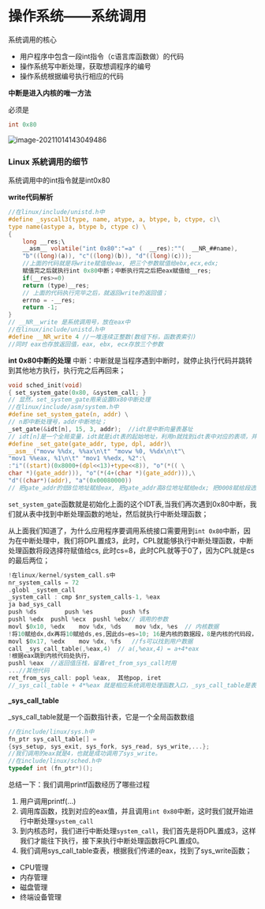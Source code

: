 # 操作系统——系统调用

系统调用的核心

- 用户程序中包含一段int指令（c语言库函数做）的代码
- 操作系统写中断处理，获取想调程序的编号
- 操作系统根据编号执行相应的代码

**中断是进入内核的唯一方法**



必须是

```c
int 0x80
```

![image-20211014143049486](C:\Users\10505\AppData\Roaming\Typora\typora-user-images\image-20211014143049486.png)



### Linux 系統调用的细节

系统调用中的int指令就是int0x80

**write代码解析**

```c
//在linux/include/unistd.h中
#define _syscall3(type, name, atype, a, btype, b, ctype, c)\
type name(astype a, btype b, ctype c) \ 
{
	long __res;\
	__asm__ volatile("int 0x80":"=a" (  __res):""(  __NR_##name),
	"b"((long)(a)), "c"((long)(b)), "d"((long)(c)));
	//上面的代码就是将write赋值给eax, 把三个参数赋值给ebx,ecx,edx;
	赋值完之后就执行int 0x80中断；中断执行完之后把eax赋值给__res;
	if(__res>=0)
	return (type)__res;
	// 上面的代码执行完毕之后，就返回write的返回值；
	errno = -__res;
	return -1;
}
// __NR__write 是系统调用号，放在eax中
//在linux/include/unistd.h中
#define __NR_write 4 //一堆连续正整数(数组下标，函数表索引)
//同时 eax也存放返回值，eax, ebx, ecx存放三个参数

```



**int 0x80中断的处理**
中断：中断就是当程序遇到中断时，就停止执行代码并跳转到其他地方执行，执行完之后再回来；

```c
void sched_init(void)
{ set_system_gate(0x80, &system_call; }
// 显然，set_system_gate用来设置0x80中断处理
//在linux/include/asm/system.h中
#define set_system_gate(n, addr) \
// n即中断处理号，addr中断地址；
_set_gate(&idt[n], 15, 3, addr);  //idt是中断向量表基址
// idt[n]是一个全局变量，idt就是idt表的起始地址，利用n就找到idt表中对应的表项，并且将	dpl置成3，addr就是systen_call;
#define _set_gate(gate_addr, type, dpl, addr)\
__asm__("movw %%dx, %%ax\n\t" "movw %0, %%dx\n\t"\
"mov1 %%eax, %1\n\t" "mov1 %%edx, %2":\
:"i"((start)(0x8000+(dpl<<13)+type<<8)), "o"(*(( \
char *)(gate_addr))), "o"(*(4+(char *)(gate_addr))),\
"d"((char*)(addr), "a"(0x00080000))
// 把gate_addr的低8位地址赋给eax, 把gate_addr高8位地址赋给edx; 把0008赋给段选择器，	把addr赋给处理函数入口点偏移

```

`set_system_gate`函数就是初始化上面的这个IDT表,当我们再次遇到0x80中断，我们就从表中找到中断处理函数的地址，然后就执行中断处理函数；

从上面我们知道了，为什么应用程序要调用系统接口需要用到`int 0x80`中断，因为在中断处理中，我们将DPL置成3，此时，CPL就能够执行中断处理函数，中断处理函数将段选择符赋值给cs, 此时cs=8，此时CPL就等于0了，因为CPL就是cs的最后两位；

```c
!在linux/kernel/system_call.s中
nr_system_calls = 72
.globl _system_call
_system_call : cmp $nr_system_calls-1, %eax 
ja bad_sys_call
push %ds 		push %es		push %fs
pushl %edx	pushl %ecx	pushl %ebx// 调用的参数
movl $0x10, %edx	mov %dx, %ds	mov %dx, %es  // 内核数据
!将10赋给dx,dx再将10赋给ds,es,因此ds=es=10; 16是内核的数据段，8是内核的代码段，此时	开始执行内核的代码
movl $0x17, %edx	mov %dx, %fs   //fs可以找到用户数据
call _sys_call_table(,%eax,4)  // a(,%eax,4) = a+4*eax
!根据eax跳到内核代码处执行，
pushl %eax  //返回值压栈，留着ret_from_sys_call时用
...//其他代码
ret_from_sys_call: popl %eax,  其他pop, iret
//_sys_call_table + 4*%eax 就是相应系统调用处理函数入口，_sys_call_table是表的起始地址		，乘4表示每次系统调用占用4个字节，一个函数的指针就是4个字节

```

**_sys_call_table**

_sys_call_table就是一个函数指针表，它是一个全局函数数组

```c
//在include/linux/sys.h中
fn_ptr sys_call_table[] = 
{sys_setup, sys_exit, sys_fork, sys_read, sys_write,...};
//我们调用的eax就是4，也就是成功调用了sys_write。
//在include/linux/sched.h中
typedef int (fn_ptr*)();

```

总结一下：我们调用printf函数经历了哪些过程

1. 用户调用printf(…)
2. 调用库函数，找到对应的eax值，并且调用`int 0x80`中断，这时我们就开始进行中断处理`system_call`
3. 到内核态时，我们进行中断处理`system_call`，我们首先是将DPL置成3，这样我们才能往下执行，接下来执行中断处理函数将CPL置成0。
4. 我们调用sys_call_table查表，根据我们传递的eax，找到了sys_write函数；



- CPU管理
- 内存管理
- 磁盘管理
- 终端设备管理







